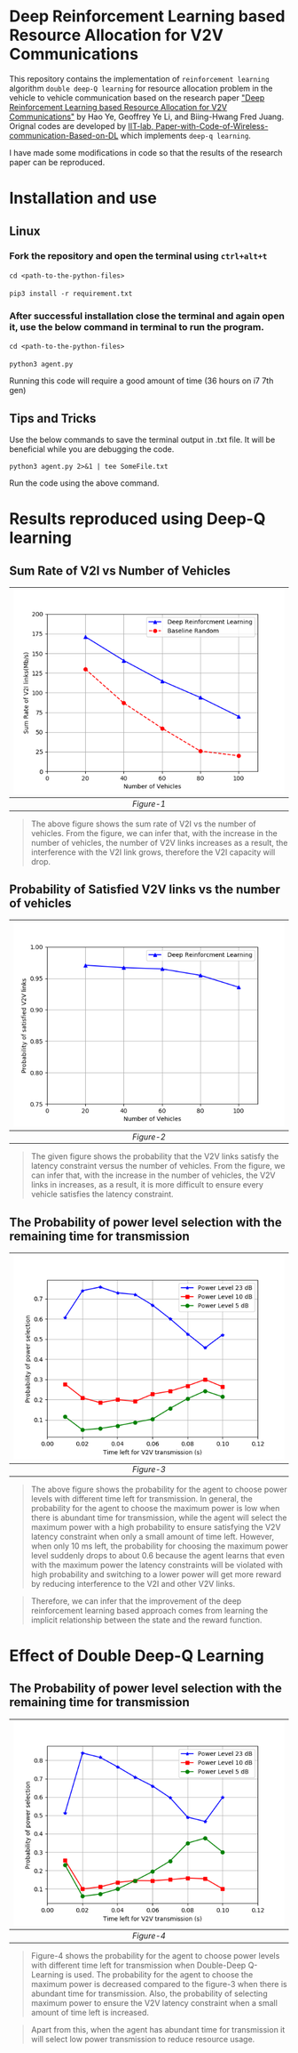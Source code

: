 # Deep Reinforcement Learning based Resource Allocation for V2V Communications

This repository contains the implementation of `reinforcement learning` algorithm `double deep-Q learning` for resource allocation problem in the vehicle to vehicle communication based on the research paper ["Deep Reinforcement Learning based Resource Allocation for V2V Communications"](https://ieeexplore.ieee.org/document/8633948) by Hao Ye, Geoffrey Ye Li, and Biing-Hwang Fred Juang.
Orignal codes are developed by [IIT-lab, Paper-with-Code-of-Wireless-communication-Based-on-DL](https://github.com/haoyye/ResourceAllocationReinforcementLearning) which implements `deep-q learning`.

I have made some modifications in code so that the results of the research paper can be reproduced.

# Installation and use

## Linux

### Fork the repository and open the terminal using `ctrl+alt+t`
```
cd <path-to-the-python-files>

pip3 install -r requirement.txt
```

### After successful installation close the terminal and again open it, use the below command in terminal to run the program.

```
cd <path-to-the-python-files>

python3 agent.py
```
Running this code will require a good amount of time (36 hours on i7 7th gen)

## Tips and Tricks
Use the below commands to save the terminal output in .txt file. It will be beneficial while you are debugging the code.

```
python3 agent.py 2>&1 | tee SomeFile.txt
```

Run the code using the above command.

# Results reproduced using Deep-Q learning

## Sum Rate of V2I vs Number of Vehicles

| ![](MR_vs_NV.png) |
|:--:|
| *Figure-1* |


> The above figure shows the sum rate of V2I vs the number of vehicles.  From the figure, we can infer that, with the increase in the number of vehicles, the number of V2V links increases as a result, the interference with the V2I link grows, therefore the V2I capacity will drop.


## Probability of Satisfied V2V links vs the number of vehicles

| ![](S_V2V_link_VS_NV.png) |
|:--:|
| *Figure-2* |

>The given figure shows the probability that the V2V links satisfy the latency constraint versus the number of vehicles.  From the figure, we can infer that, with the increase in the number of vehicles, the V2V links in increases, as a result, it is more difficult to ensure every vehicle satisfies the latency constraint.

##  The Probability of power level selection with the remaining time for transmission

| ![](dqn.png) |
|:--:|
| *Figure-3* |

> The above figure shows the probability for the agent to choose power levels with different time left for transmission. In general, the probability for the agent to choose the maximum power is low when there is abundant time for transmission, while the agent will select the maximum power with a high probability to ensure satisfying the V2V latency constraint when only a small amount of time left. However, when only 10 ms left, the probability for choosing the maximum power level suddenly drops to about 0.6 because the agent learns that even with the maximum power the latency constraints will be violated with high probability and switching to a lower power will get more reward by reducing interference to the V2I and other V2V links.

> Therefore, we can infer that the improvement of the deep reinforcement learning based approach comes from learning the implicit relationship between the state and the reward function.


# Effect of Double Deep-Q Learning

## The Probability of power level selection with the remaining time for transmission

| ![](ddqn.png) |
|:--:|
| *Figure-4* |


> Figure-4  shows the  probability for the agent to choose power levels with different time left for transmission when  Double-Deep Q-Learning is used.   The probability for  the agent to choose the maximum power is decreased compared to the figure-3 when there is abundant time for transmission.  Also, the probability of selecting maximum power to ensure the V2V latency constraint when a small amount of time left is increased.

> Apart from this, when the agent has abundant time for transmission it will select low power transmission to reduce resource usage.
